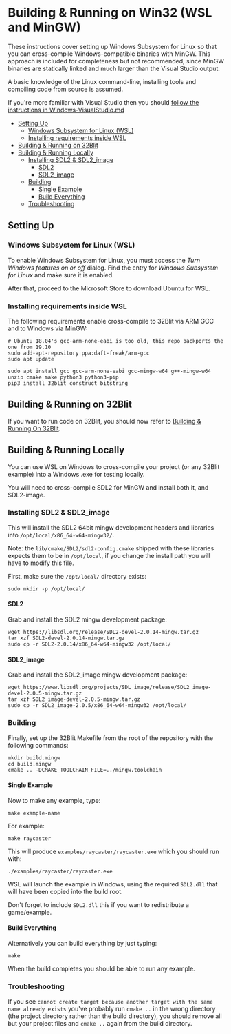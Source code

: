# Building & Running on Win32 (WSL and MinGW) <!-- omit in toc -->

These instructions cover setting up Windows Subsystem for Linux so that you can cross-compile Windows-compatible binaries with MinGW. This approach is included for completeness but not recommended, since MinGW binaries are statically linked and much larger than the Visual Studio output.

A basic knowledge of the Linux command-line, installing tools and compiling code from source is assumed.

If you're more familiar with Visual Studio then you should [follow the instructions in Windows-VisualStudio.md](Windows-VisualStudio.md)

- [Setting Up](#setting-up)
  - [Windows Subsystem for Linux (WSL)](#windows-subsystem-for-linux-wsl)
  - [Installing requirements inside WSL](#installing-requirements-inside-wsl)
- [Building & Running on 32Blit](#building--running-on-32blit)
- [Building & Running Locally](#building--running-locally)
  - [Installing SDL2 & SDL2_image](#installing-sdl2--sdl2_image)
    - [SDL2](#sdl2)
    - [SDL2_image](#sdl2_image)
  - [Building](#building)
    - [Single Example](#single-example)
    - [Build Everything](#build-everything)
  - [Troubleshooting](#troubleshooting)

## Setting Up

### Windows Subsystem for Linux (WSL)

To enable Windows Subsystem for Linux, you must access the _Turn Windows features on or off_ dialog. Find the entry for _Windows Subsystem for Linux_ and make sure it is enabled.

After that, proceed to the Microsoft Store to download Ubuntu for WSL.

### Installing requirements inside WSL

The following requirements enable cross-compile to 32Blit via ARM GCC and to Windows via MinGW:

```shell
# Ubuntu 18.04's gcc-arm-none-eabi is too old, this repo backports the one from 19.10
sudo add-apt-repository ppa:daft-freak/arm-gcc
sudo apt update

sudo apt install gcc gcc-arm-none-eabi gcc-mingw-w64 g++-mingw-w64 unzip cmake make python3 python3-pip
pip3 install 32blit construct bitstring
```

## Building & Running on 32Blit

If you want to run code on 32Blit, you should now refer to [Building & Running On 32Blit](32blit.md).

## Building & Running Locally

You can use WSL on Windows to cross-compile your project (or any 32Blit example) into a Windows .exe for testing locally.

You will need to cross-compile SDL2 for MinGW and install both it, and SDL2-image.

### Installing SDL2 & SDL2_image

This will install the SDL2 64bit mingw development headers and libraries into `/opt/local/x86_64-w64-mingw32/`.

Note: the `lib/cmake/SDL2/sdl2-config.cmake` shipped with these libraries expects them to be in `/opt/local`, if you change the install path you will have to modify this file.

First, make sure the `/opt/local/` directory exists:

```shell
sudo mkdir -p /opt/local/
```

#### SDL2

Grab and install the SDL2 mingw development package:

```shell
wget https://libsdl.org/release/SDL2-devel-2.0.14-mingw.tar.gz
tar xzf SDL2-devel-2.0.14-mingw.tar.gz
sudo cp -r SDL2-2.0.14/x86_64-w64-mingw32 /opt/local/
```

#### SDL2_image

Grab and install the SDL2_image mingw development package:

```shell
wget https://www.libsdl.org/projects/SDL_image/release/SDL2_image-devel-2.0.5-mingw.tar.gz
tar xzf SDL2_image-devel-2.0.5-mingw.tar.gz
sudo cp -r SDL2_image-2.0.5/x86_64-w64-mingw32 /opt/local/
```

### Building

Finally, set up the 32Blit Makefile from the root of the repository with the following commands:

```shell
mkdir build.mingw
cd build.mingw
cmake .. -DCMAKE_TOOLCHAIN_FILE=../mingw.toolchain
```

#### Single Example

Now to make any example, type:

```shell
make example-name
```

For example:

```shell
make raycaster
```

This will produce `examples/raycaster/raycaster.exe` which you should run with:

```shell
./examples/raycaster/raycaster.exe
```

WSL will launch the example in Windows, using the required `SDL2.dll` that will have been copied into the build root.

Don't forget to include `SDL2.dll` this if you want to redistribute a game/example.

#### Build Everything

Alternatively you can build everything by just typing:

```shell
make
```

When the build completes you should be able to run any example.

### Troubleshooting

If you see `cannot create target because another target with the same name already exists` you've probably run `cmake ..` in the wrong directory (the project directory rather than the build directory), you should remove all but your project files and `cmake ..` again from the build directory.
